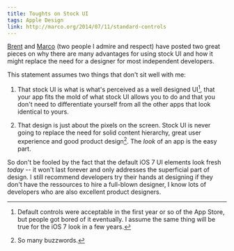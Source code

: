 ```yaml
---
title: Toughts on Stock UI
tags: Apple Design
link: http://marco.org/2014/07/11/standard-controls
---
```


[Brent][Brent] and [Marco][Marco] (two people I admire and respect) have posted two great pieces on why there are many advantages for using stock UI and how it might replace the need for a designer for most independent developers.

This statement assumes two things that don't sit well with me:

1. That stock UI is what is what's perceived as a well designed UI[^1], that your app fits the mold of what stock UI allows you to do and that you don't need to differentiate yourself from all the other apps that look identical to yours.

2. That design is just about the pixels on the screen. Stock UI is never going to replace the need for solid content hierarchy, great user experience and good product design[^2]. The *look* of an app is the easy part.

So don't be fooled by the fact that the default iOS 7 UI elements look fresh *today* -- it won't last forever and only addresses the superficial part of design. I still recommend developers try their hands at designing if they don't have the ressources to hire a full-blown designer, I know lots of developers who are also excellent product designers.

[Brent]: http://inessential.com/2014/07/10/standard_controls
[Marco]: http://marco.org/2014/07/11/standard-controls

[^1]: Default controls were acceptable in the first year or so of the App Store, but people got bored of it eventually. I assume the same thing will be true for the iOS 7 look in a few years.

[^2]: So many buzzwords.